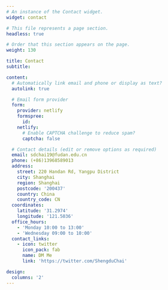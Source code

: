 ```yaml
---
# An instance of the Contact widget.
widget: contact

# This file represents a page section.
headless: true

# Order that this section appears on the page.
weight: 130

title: Contact
subtitle:

content:
  # Automatically link email and phone or display as text?
  autolink: true

  # Email form provider
  form:
    provider: netlify
    formspree:
      id:
    netlify:
      # Enable CAPTCHA challenge to reduce spam?
      captcha: false

  # Contact details (edit or remove options as required)
  email: sdchai19@fudan.edu.cn
  phone: (+86)13968589013
  address:
    street: 220 Handan Rd, Yangpu District
    city: Shanghai
    region: Shanghai
    postcode: '200437'
    country: China
    country_code: CN
  coordinates:
    latitude: '31.2974'
    longitude: '121.5036'
  office_hours:
    - 'Monday 10:00 to 13:00'
    - 'Wednesday 09:00 to 10:00'
  contact_links:
    - icon: twitter
      icon_pack: fab
      name: DM Me
      link: 'https://twitter.com/ShengduChai'

design:
  columns: '2'
---
```

